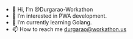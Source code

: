 - 👋 Hi, I’m @Durgarao-Workathon
- 👀 I’m interested in PWA development.
- 🌱 I’m currently learning Golang.
- 📫 How to reach me durgarao@workathon.us

<!---
Durgarao-Workathon/Durgarao-Workathon is a ✨ special ✨ repository because its `README.md` (this file) appears on your GitHub profile.
You can click the Preview link to take a look at your changes.
--->
